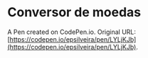 # Conversor de moedas

A Pen created on CodePen.io. Original URL: [https://codepen.io/epsilveira/pen/LYLjKJb](https://codepen.io/epsilveira/pen/LYLjKJb).


